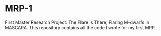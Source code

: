 # MRP-1
First Master Research Project: The Flare is There, Flaring M-dwarfs in MASCARA. This repository contains all the code I wrote for my first MRP.
